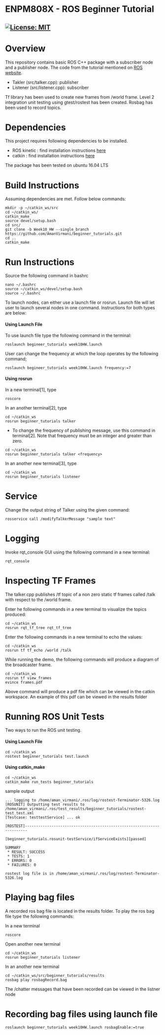 # ENPM808X - ROS Beginner Tutorial

[![License: MIT](https://img.shields.io/badge/License-MIT-green.svg)](https://opensource.org/licenses/MIT)
---

# Overview
This repository contains basic ROS C++ package with a subscriber node and a publisher node. The code from the tutorial mentioned on [ROS website](http://wiki.ros.org/ROS/Tutorials/WritingPublisherSubscriber%28c%2B%2B%29). 
- Takler (src/talker.cpp): publisher
- Listener (src/listener.cpp): subscriber

Tf library has been used to create new frames from /world frame. 
Level 2 integration unit testing using gtest/rostest has been created. 
Rosbag has been used to record topics.

# Dependencies 
This project requires following dependencies to be installed.
- ROS kinetic : find installation instructions [here](http://wiki.ros.org/kinetic/Installation/Ubuntu) 
- catkin : find installation instructions [here](http://wiki.ros.org/catkin?distro=indigo#Installing_catkin)

The package has been tested on ubuntu 16.04 LTS

# Build Instructions 
Assuming dependencies are met. Follow below commands:


```
mkdir -p ~/catkin_ws/src
cd ~/catkin_ws/
catkin_make
source devel/setup.bash
cd src/
git clone -b Week10_HW --single_branch https://github.com/AmanVirmani/beginner_tutorials.git
cd ..
catkin_make
```

# Run Instructions 
Source the following command in bashrc

```
nano ~/.bashrc
source ~/catkin_ws/devel/setup.bash
source ~/.bashrc
```
To launch nodes, can either use a launch file or rosrun. Launch file will let user to launch several nodes in one command. Instructions for both types are below: 

#### Using Launch File
To use launch file type the following command in the terminal:
```
roslaunch begineer_tutorials week10HW.launch
```
User can change the frequency at which the loop operates by the following command;
```
roslaunch begineer_tutorials week10HW.launch frequency:=7
```

#### Using rosrun
In a new terminal[1], type 
```
roscore
```
In an another terminal[2], type
```
cd ~/catkin_ws
rosrun beginner_tutorials talker
```
- To change the frequency of publishing message, use this command in terminal[2]. Note that frequency must be an integer and greater than zero.
```
cd ~/catkin_ws
rosrun beginner_tutorials talker <frequency>
```

In an another new terminal[3], type 
```
cd ~/catkin_ws
rosrun beginner_tutorials listener
```

# Service

Change the output string of Talker using the given command:
```
rosservice call /modifyTalkerMessage "sample text"
```

# Logging
Invoke rqt_console GUI using the following command in a new terminal: 
```
rqt_console
```
# Inspecting TF Frames
The talker.cpp publishes /tf topic of a non zero static tf frames called /talk with respect to the /world frame. 
  
Enter he following commands in a new terminal to visualize the topics produced: 
 
 ```
 cd ~/catkin_ws
 rosrun rqt_tf_tree rqt_tf_tree
 ```
Enter the following commands in a new terminal to echo the values: 
 ```
 cd ~/catkin_ws
 rosrun tf tf_echo /world /talk
 ```
 While running the demo, the following commands will produce a diagram of the broadcaster frame. 
 ```
 cd ~/catkin_ws
 rosrun tf view_frames
 evince frames.pdf
 ```
Above command will produce a pdf file which can be viewed in the catkin workspace. An example of this pdf can be viewed in the results folder
 
# Running ROS Unit Tests
Two ways to run the ROS unit testing.

#### Using Launch File 
```
cd ~/catkin_ws
rostest beginner_tutorials test.launch
```
#### Using catkin_make
```
cd ~/catkin_ws
catkin_make run_tests beginner_tutorials
```
sample output
```
... logging to /home/aman_virmani/.ros/log/rostest-Terminator-5326.log
[ROSUNIT] Outputting test results to /home/aman_virmani/.ros/test_results/beginner_tutorials/rostest-test_test.xml
[Testcase: testtestService] ... ok

[ROSTEST]-----------------------------------------------------------------------

[beginner_tutorials.rosunit-testService/ifServiceExists][passed]

SUMMARY
 * RESULT: SUCCESS
 * TESTS: 1
 * ERRORS: 0
 * FAILURES: 0

rostest log file is in /home/aman_virmani/.ros/log/rostest-Terminator-5326.log
```

# Playing bag files 
A recorded ros bag file is located in the results folder. To play the ros bag file type the following commands: 

In a new terminal 
```
roscore
```

Open another new terminal
```
cd ~/catkin_ws
rosrun beginner_tutorials listener
```

In an another new terminal
```
cd ~/catkin_ws/src/beginner_tutorials/results
rosbag play rosbagRecord.bag
```
The /chatter messages that have been recorded can be viewed in the listner node 

# Recording bag files using launch file 
```
roslaunch beginner_tutorials week10HW.launch rosbagEnable:=true
```
